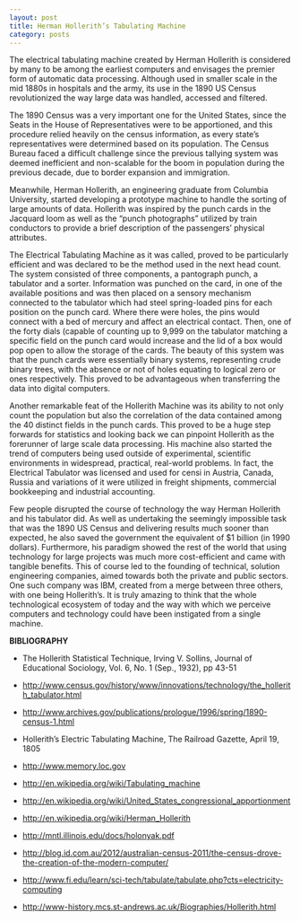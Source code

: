 ```yaml
---
layout: post
title: Herman Hollerith’s Tabulating Machine
category: posts
---
```


The electrical tabulating machine created by Herman Hollerith is considered by many to be among the earliest computers and envisages the premier form of automatic data processing. Although used in smaller scale in the mid 1880s in hospitals and the army, its use in the 1890 US Census revolutionized the way large data was handled, accessed and filtered.

The 1890 Census was a very important one for the United States, since the Seats in the House of Representatives were to be apportioned, and this procedure relied heavily on the census information, as every state’s representatives were determined based on its population. The Census Bureau faced a difficult challenge since the previous tallying system was deemed inefficient and non-scalable for the boom in population during the previous decade, due to border expansion and immigration.

Meanwhile, Herman Hollerith, an engineering graduate from Columbia University, started developing a prototype machine to handle the sorting of large amounts of data. Hollerith was inspired by the punch cards in the Jacquard loom as well as the “punch photographs” utilized by train conductors to provide a brief description of the passengers’ physical attributes.

The Electrical Tabulating Machine as it was called, proved to be particularly efficient and was declared το be the method used in the next head count. The system consisted of three components, a pantograph punch, a tabulator and a sorter. Information was punched on the card, in one of the available positions and was then placed on a sensory mechanism connected to the tabulator which had steel spring-loaded pins for each position on the punch card. Where there were holes, the pins would connect with a bed of mercury and affect an electrical contact. Then, one of the forty dials (capable of counting up to 9,999 on the tabulator matching a specific field on the punch card would increase and the lid of a box would pop open to allow the storage of the cards. The beauty of this system was that the punch cards were essentially binary systems, representing crude binary trees, with the absence or not of holes equating to logical zero or ones respectively. This proved to be advantageous when transferring the data into digital computers.

Another remarkable feat of the Hollerith Machine was its ability to not only count the population but also the correlation of the data contained among the 40 distinct fields in the punch cards. This proved to be a huge step forwards for statistics and looking back we can pinpoint Hollerith as the forerunner of large scale data processing. His machine also started the trend of computers being used outside of experimental, scientific environments in widespread, practical, real-world problems. In fact, the Electrical Tabulator was licensed and used for censi in Austria, Canada, Russia and variations of it were utilized in freight shipments, commercial bookkeeping and industrial accounting.

Few people disrupted the course of technology the way Herman Hollerith and his tabulator did. As well as undertaking the seemingly impossible task that was the 1890 US Census and delivering results much sooner than expected, he also saved the government the equivalent of $1 billion (in 1990 dollars). Furthermore, his paradigm showed the rest of the world that using technology for large projects was much more cost-efficient and came with tangible benefits. This of course led to the founding of technical, solution engineering companies, aimed towards both the private and public sectors. One such company was IBM, created from a merge between three others, with one being Hollerith’s. It is truly amazing to think that the whole technological ecosystem of today and the way with which we perceive computers and technology could have been instigated from a single machine.
 
 
**BIBLIOGRAPHY**

* The Hollerith Statistical Technique, Irving V. Sollins, Journal of Educational Sociology, Vol. 6, No. 1 (Sep., 1932), pp 43-51

* <http://www.census.gov/history/www/innovations/technology/the_hollerith_tabulator.html>

* <http://www.archives.gov/publications/prologue/1996/spring/1890-census-1.html>

* Hollerith’s Electric Tabulating Machine, The Railroad Gazette, April 19, 1805

* <http://www.memory.loc.gov>
* <http://en.wikipedia.org/wiki/Tabulating_machine>
* <http://en.wikipedia.org/wiki/United_States_congressional_apportionment>
* <http://en.wikipedia.org/wiki/Herman_Hollerith>
* <http://mntl.illinois.edu/docs/holonyak.pdf>
* <http://blog.id.com.au/2012/australian-census-2011/the-census-drove-the-creation-of-the-modern-computer/>
* <http://www.fi.edu/learn/sci-tech/tabulate/tabulate.php?cts=electricity-computing>
* <http://www-history.mcs.st-andrews.ac.uk/Biographies/Hollerith.html>